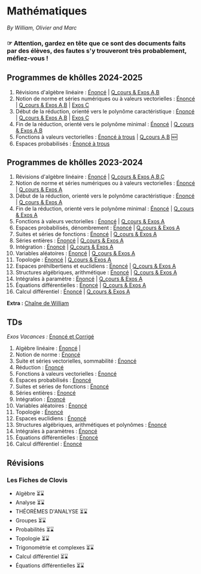 # Mathématiques

_By William, Olivier and Marc_
### ☞  Attention, gardez en tête que ce sont des documents faits par des élèves, des fautes s'y trouveront très probablement, méfiez-vous !

## Programmes de khôlles 2024-2025
  1. Révisions d'algèbre linéaire : [Énoncé](/maths/kholles_2025/maths_khube_kholle_S3_enonce.pdf) | [Q_cours & Exos A,B](/maths/kholles_2025/maths_khube_kholle_S3_corrige.pdf)
  2. Notion de norme et séries numériques ou à valeurs vectorielles : [Énoncé](/maths/kholles_2025/maths_khube_kholle_S4_enonce.pdf) | [Q_cours & Exos A,B](/maths/kholles_2025/maths_khube_kholle_S4_corrige.pdf) | [Exos C](/maths/kholles_2025/maths_khube_kholle_S4_GroupeC_corrige.pdf) 
  3. Début de la réduction, orienté vers le polynôme caractéristique : [Énoncé](/maths/kholles_2025/maths_khube_kholle_S5_enonce.pdf) | [Q_cours & Exos A,B](/maths/kholles_2025/maths_khube_kholle_S5_corrige.pdf) | [Exos C](/maths/kholles_2025/maths_khube_kholle_S5_GroupeC_corrige.pdf)
  4. Fin de la réduction, orienté vers le polynôme minimal : [Énoncé](/maths/kholles_2025/maths_khube_kholle_S8_enonce.pdf) | [Q_cours & Exos A,B](/maths/kholles_2025/maths_khube_kholle_S8_corrige.pdf)
  5. Fonctions à valeurs vectorielles : [Énoncé à trous](/maths/kholles_2025/maths_khube_kholle_s9_cover.pdf) | [Q_cours A,B](/maths/kholles_2025/maths_khube_kholle_s9_corrige.pdf) 🆕
  6. Espaces probabilisés :  [Énoncé à trous](/maths/kholles_2025/maths_khube_kholle_s10_cover.pdf)

## Programmes de khôlles 2023-2024
  1. Révisions d'algèbre linéaire : [Énoncé](/maths/kholles/maths_khube_kholle_1_enonce.pdf) | [Q_cours & Exos A,B,C](/maths/kholles/maths_khube_kholle_1_corrige.pdf)
  2. Notion de norme et séries numériques ou à valeurs vectorielles : [Énoncé](/maths/kholles/maths_khube_kholle_2_enonce.pdf) | [Q_cours & Exos A](/maths/kholles/maths_khube_kholle_2_corrige.pdf)
  3. Début de la réduction, orienté vers le polynôme caractéristique : [Énoncé](/maths/kholles/maths_khube_kholle_3_enonce.pdf) | [Q_cours & Exos A](/maths/kholles/maths_khube_kholle_3_corrige.pdf)
  4. Fin de la réduction, orienté vers le polynôme minimal : [Énoncé](/maths/kholles/maths_khube_kholle_4_enonce.pdf) | [Q_cours & Exos A](/maths/kholles/maths_khube_kholle_4_corrige.pdf)
  5. Fonctions à valeurs vectorielles : [Énoncé](/maths/kholles/maths_khube_kholle_5_enonce.pdf) | [Q_cours & Exos A](/maths/kholles/maths_khube_kholle_5_corrige.pdf)
  6. Espaces probabilisés, dénombrement : [Énoncé](/maths/kholles/maths_khube_kholle_6_enonce.pdf) | [Q_cours & Exos A](/maths/kholles/maths_khube_kholle_6_corrige.pdf)
  7. Suites et séries de fonctions : [Énoncé](/maths/kholles/maths_khube_kholle_7_enonce.pdf) | [Q_cours & Exos A](/maths/kholles/maths_khube_kholle_7_corrige.pdf)
  8. Séries entières : [Énoncé](/maths/kholles/maths_khube_kholle_8_enonce.pdf) | [Q_cours & Exos A](/maths/kholles/maths_khube_kholle_8_corrige.pdf)
  9. Intégration : [Énoncé](/maths/kholles/maths_khube_kholle_9_enonce.pdf) | [Q_cours & Exos A](/maths/kholles/maths_khube_kholle_9_corrige.pdf)
  10. Variables aléatoires : [Énoncé](/maths/kholles/maths_khube_kholle_10_enonce.pdf) | [Q_cours & Exos A](/maths/kholles/maths_khube_kholle_10_corrige.pdf)
  11. Topologie : [Énoncé](/maths/kholles/maths_khube_kholle_17_enonce.pdf) | [Q_cours & Exos A](/maths/kholles/maths_khube_kholle_17_corrige.pdf)
  12. Espaces préhilbertiens et euclidiens : [Énoncé](/maths/kholles/maths_khube_kholle_19_enonce.pdf) | [Q_cours & Exos A](/maths/kholles/maths_khube_kholle_19_corrige.pdf)
  13. Structures algébriques, arithmétique : [Énoncé](/maths/kholles/maths_khube_kholle_20_enonce.pdf) | [Q_cours & Exos A](/maths/kholles/maths_khube_kholle_20_corrige.pdf)
  14. Intégrales à paramètre : [Énoncé](/maths/kholles/maths_khube_kholle_21_enonce.pdf) | [Q_cours & Exos A](/maths/kholles/maths_khube_kholle_21_corrige.pdf)
  15. Équations différentielles : [Énoncé](/maths/kholles/maths_khube_kholle_23_enonce.pdf) | [Q_cours & Exos A](/maths/kholles/maths_khube_kholle_23_corrige.pdf)
  16. Calcul différentiel : [Énoncé](/maths/kholles/maths_khube_kholle_24_enonce.pdf) | [Q_cours & Exos A](/maths/kholles/maths_khube_kholle_24_corrige.pdf)

  **Extra :** [Chaîne de William](https://www.youtube.com/@ColleExtraFdh)


## TDs
 _Exos Vacances :_ [Énoncé et Corrigé](https://drive.google.com/drive/folders/1QXxbjRL8K3j5Rz3CZH5EoPqfg3Jx73NI?usp=drive_link)


  1. Algèbre linéaire :  [Énoncé](/maths/td/maths_khube_td_1_enonce.pdf) |
  2. Notion de norme : [Énoncé](/maths/td/maths_khube_td_2_enonce.pdf) 
  3. Suite et séries vectorielles, sommabilité : [Énoncé](/maths/td/maths_khube_td_3_enonce.pdf)
  4. Réduction : [Énoncé](/maths/td/maths_khube_td_4_enonce.pdf)
  5. Fonctions à valeurs vectorielles : [Énoncé](/maths/td/maths_khube_td_5_enonce.pdf)
  6. Espaces probabilisés : [Énoncé](/maths/td/maths_khube_td_6_enonce.pdf)
  7. Suites et séries de fonctions : [Énoncé](/maths/td/maths_khube_td_7_enonce.pdf)
  8. Séries entières : [Énoncé](/maths/td/maths_khube_td_8_enonce.pdf)
  9. Intégration : [Énoncé](/maths/td/maths_khube_td_9_enonce.pdf)
  10. Variables aléatoires : [Énoncé](/maths/td/maths_khube_td_10_enonce.pdf)
  11. Topologie : [Énoncé](/maths/td/maths_khube_td_11_enonce.pdf)
  12. Espaces euclidiens : [Énoncé](/maths/td/maths_khube_td_12_enonce.pdf)
  13. Structures algébriques, arithmétiques et polynômes : [Énoncé](/maths/td/maths_khube_td_13_enonce.pdf)
  14. Intégrales à paramètres : [Énoncé](/maths/td/maths_khube_td_14_enonce.pdf)
  15. Équations différentielles : [Énoncé](/maths/td/maths_khube_td_15_enonce.pdf)
  16. Calcul différentiel : [Énoncé](/maths/td/maths_khube_td_16_enonce.pdf)


## Révisions 
### Les Fiches de Clovis
  * Algèbre ⏳⌛️
  * Analyse ⏳⌛️
  * THÉORÈMES D'ANALYSE ⏳⌛️
  * Groupes ⏳⌛️
  * Probabilités ⏳⌛️
  * Topologie ⏳⌛️
  * Trigonométrie et complexes ⏳⌛️
  * Calcul différentiel ⏳⌛️
  * Équations différentielles ⏳⌛️
